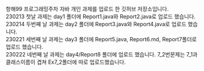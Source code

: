 항해99 프로그래밍주차 자바 개인 과제를 업로드 한 깃허브 저장소입니다.
<br>
230213 첫날 과제는 day1 폴더에 Report1.java와 Report2.java로 업로드 했습니다.
<br>
230214 두번째 날 과제는 day2 폴더에 Report3.java와 Report4.java로 업로드 했습니다.
<br>
230221 세번째 날 과제는 day3 폴더에 Report5.java, Report6.md, Report7폴더로 업로드 했습니다.
<br>
230222 네번째 날 과제는 day4/Report8 폴더에 업로드 했습니다. 7_2번문제는 7_1과 클래스이름이 겹쳐 Ex7_2폴더에 따로 업로드했습니다.
